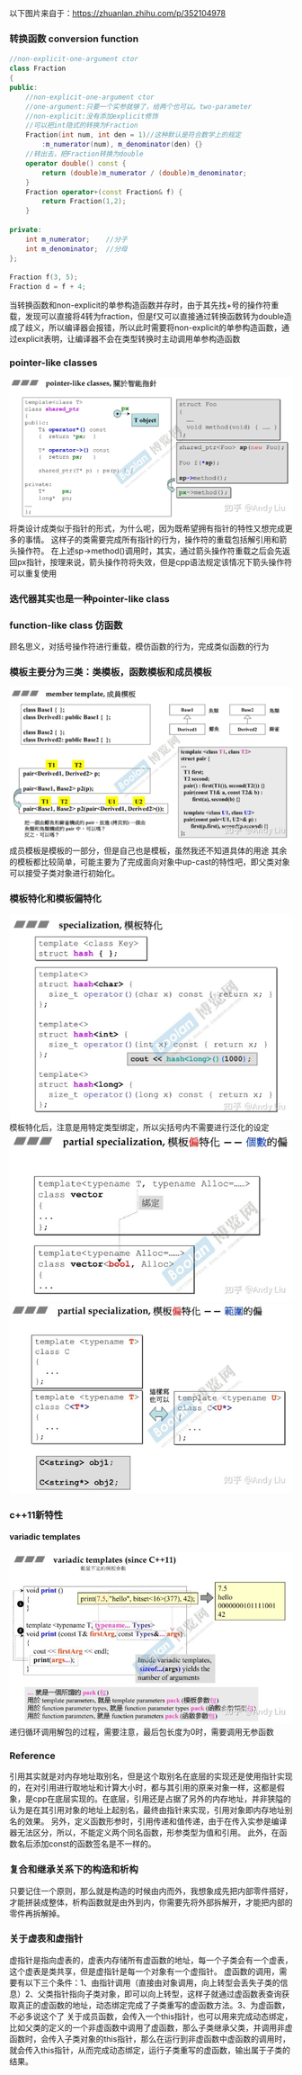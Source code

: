 以下图片来自于：https://zhuanlan.zhihu.com/p/352104978
### 转换函数 conversion function
``` c++
//non-explicit-one-argument ctor
class Fraction
{
public:
	//non-explicit-one-argument ctor
	//one-argument:只要一个实参就够了，给两个也可以。two-parameter
	//non-explicit:没有添加explicit修饰
	//可以把int隐式的转换为Fraction
	Fraction(int num, int den = 1)//这种默认是符合数学上的规定
		:m_numerator(num), m_denominator(den) {}
	//转出去，把Fraction转换为double
    operator double() const {
	    return (double)m_numerator / (double)m_denominator;
	}
	Fraction operator+(const Fraction& f) {
		return Fraction(1,2);
	}
 
private:
	int m_numerator;	//分子
	int m_denominator;	//分母
};
 
Fraction f(3, 5);
Fraction d = f + 4;
```

当转换函数和non-explicit的单参构造函数并存时，由于其先找+号的操作符重载，发现可以直接将4转为fraction，但是f又可以直接通过转换函数转为double造成了歧义，所以编译器会报错，所以此时需要将non-explicit的单参构造函数，通过explicit表明，让编译器不会在类型转换时主动调用单参构造函数

### pointer-like classes
![img](https://github.com/KeyBor/cpp_learning/blob/master/pic/Pasted%20image%2020220503194245.png)
将类设计成类似于指针的形式，为什么呢，因为既希望拥有指针的特性又想完成更多的事情。
这样子的类需要完成所有指针的行为，操作符的重载包括解引用和箭头操作符。
在上述sp->method()调用时，其实，通过箭头操作符重载之后会先返回px指针，按理来说，箭头操作符将失效，但是cpp语法规定该情况下箭头操作符可以重复使用

### 迭代器其实也是一种pointer-like class

### function-like class 仿函数
顾名思义，对括号操作符进行重载，模仿函数的行为，完成类似函数的行为

### 模板主要分为三类：类模板，函数模板和成员模板
![img](https://github.com/KeyBor/cpp_learning/blob/master/pic/Pasted%20image%2020220503195154.png)
成员模板是模板的一部分，但是自己也是模板，虽然我还不知道具体的用途
其余的模板都比较简单，可能主要为了完成面向对象中up-cast的特性吧，即父类对象可以接受子类对象进行初始化。

### 模板特化和模板偏特化
![img](https://github.com/KeyBor/cpp_learning/blob/master/pic/Pasted%20image%2020220503195250.png)
模板特化后，注意是用特定类型绑定，所以尖括号内不需要进行泛化的设定
![img](https://github.com/KeyBor/cpp_learning/blob/master/pic/Pasted%20image%2020220503195357.png)
![img](https://github.com/KeyBor/cpp_learning/blob/master/pic/Pasted%20image%2020220503195426.png)

### c++11新特性
#### variadic templates 
![img](https://github.com/KeyBor/cpp_learning/blob/master/pic/Pasted%20image%2020220503195511.png)
递归循环调用解包的过程，需要注意，最后包长度为0时，需要调用无参函数

### Reference
引用其实就是对内存地址取别名，但是这个取别名在底层的实现还是使用指针实现的，在对引用进行取地址和计算大小时，都与其引用的原来对象一样，这都是假象，是cpp在底层实现的。在底层，引用还是占据了另外的内存地址，并非狭隘的认为是在其引用对象的地址上起别名，最终由指针来实现，引用对象即内存地址别名的效果。
另外，定义函数形参时，引用传递和值传递，由于在传入实参是编译器无法区分，所以，不能定义两个同名函数，形参类型为值和引用。
此外，在函数名后添加const的函数签名是不一样的。

### 复合和继承关系下的构造和析构
只要记住一个原则，那么就是构造的时候由内而外，我想象成先把内部零件搭好，才能拼装成整体，析构函数就是由外到内，你需要先将外部拆解开，才能把内部的零件再拆解掉。

### 关于虚表和虚指针
虚指针是指向虚表的，虚表内存储所有虚函数的地址，每一个子类会有一个虚表，这个虚表是类共享，但是虚指针是每一个对象有一个虚指针。
虚函数的调用，需要有以下三个条件：1、由指针调用（直接由对象调用，向上转型会丢失子类的信息）2、父类指针指向子类对象，即可以向上转型，这样子就通过虚函数表查询获取真正的虚函数的地址，动态绑定完成了子类重写的虚函数方法。3、为虚函数，不必多说这个了
关于成员函数，会传入一个this指针，也可以用来完成动态绑定，比如父类的定义的一个非虚函数中调用了虚函数，那么子类继承父类，并调用非虚函数时，会传入子类对象的this指针，那么在运行到非虚函数中虚函数的调用时，就会传入this指针，从而完成动态绑定，运行子类重写的虚函数，输出属于子类的结果。



 